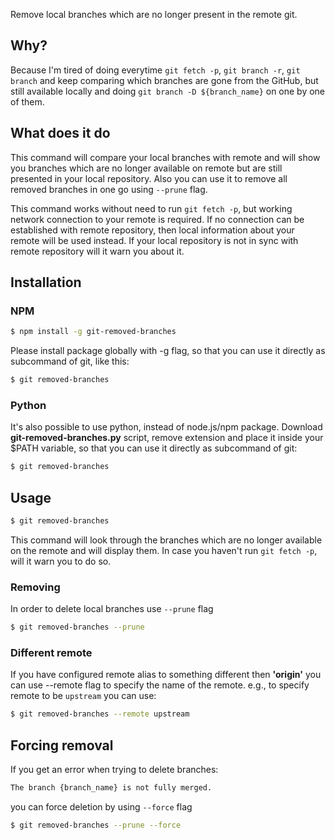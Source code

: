 Remove local branches which are no longer present in the remote git.

## Why?

Because I'm tired of doing everytime `git fetch -p`, `git branch -r`, `git branch` and keep comparing which branches are gone from the GitHub, but still available locally and doing `git branch -D ${branch_name}` on one by one of them.

## What does it do

This command will compare your local branches with remote and will show you branches which are no longer available on remote but are still presented in your local repository. Also you can use it to remove all removed branches in one go using `--prune` flag.

This command works without need to run `git fetch -p`, but working network connection to your remote is required. If no connection can be established with remote repository, then local information about your remote will be used instead. If your local repository is not in sync with remote repository will it warn you about it.


## Installation

### NPM

```bash
$ npm install -g git-removed-branches
```

Please install package globally with -g flag, so that you can use it directly as subcommand of git, like this:

```bash
$ git removed-branches
```

### Python

It's also possible to use python, instead of node.js/npm package.
Download **git-removed-branches.py** script, remove extension and place it inside your $PATH variable, so that you can use it directly as subcommand of git:

```bash
$ git removed-branches
```

## Usage

```bash
$ git removed-branches
```

This command will look through the branches which are no longer available on the remote and will display them.
In case you haven't run `git fetch -p`, will it warn you to do so.


### Removing

In order to delete local branches use `--prune` flag

```bash
$ git removed-branches --prune
```

### Different remote

If you have configured remote alias to something different then **'origin'** you can use --remote flag to specify the name of the remote. e.g., to specify remote to be `upstream` you can use:

```bash
$ git removed-branches --remote upstream
```

## Forcing removal

If you get an error when trying to delete branches:

```bash
The branch {branch_name} is not fully merged.
```

you can force deletion by using `--force` flag

```bash
$ git removed-branches --prune --force
```

